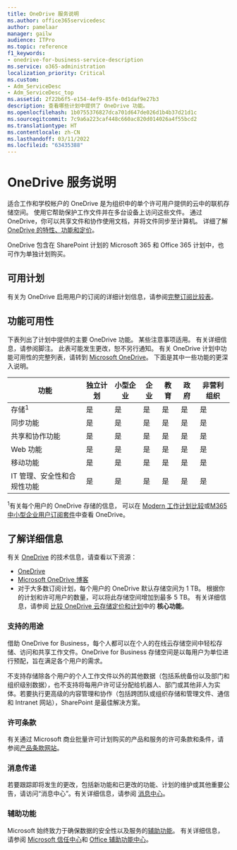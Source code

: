 ```yaml
---
title: OneDrive 服务说明
ms.author: office365servicedesc
author: pamelaar
manager: gailw
audience: ITPro
ms.topic: reference
f1_keywords:
- onedrive-for-business-service-description
ms.service: o365-administration
localization_priority: Critical
ms.custom:
- Adm_ServiceDesc
- Adm_ServiceDesc_top
ms.assetid: 2f22b6f5-e154-4ef9-85fe-0d1daf9e27b3
description: 查看哪些计划中提供了 OneDrive 功能。
ms.openlocfilehash: 1b0755376827dca701d647de026d1b4b37d21d1c
ms.sourcegitcommit: 7c9a6a223caf448c660ac820d014026a4f55bcd2
ms.translationtype: HT
ms.contentlocale: zh-CN
ms.lasthandoff: 03/11/2022
ms.locfileid: "63435388"
---
```

# <a name="onedrive-service-description"></a>OneDrive 服务说明

适合工作和学校帐户的 OneDrive 是为组织中的单个许可用户提供的云中的联机存储空间。 使用它帮助保护工作文件并在多台设备上访问这些文件。 通过 OneDrive，你可以共享文件和协作使用文档，并将文件同步至计算机。 详细了解 [OneDrive 的特性、功能和定价](https://www.microsoft.com/microsoft-365/onedrive/onedrive-for-business)。

OneDrive 包含在 SharePoint 计划的 Microsoft 365 和 Office 365 计划中，也可作为单独计划购买。

## <a name="available-plans"></a>可用计划

有关为 OneDrive 启用用户的订阅的详细计划信息，请参阅[完整订阅比较表](https://go.microsoft.com/fwlink/?linkid=2139145)。

## <a name="feature-availability"></a>功能可用性

下表列出了计划中提供的主要 OneDrive 功能。 某些注意事项适用。 有关详细信息，请参阅脚注。 此表可能发生更改，恕不另行通知。 有关 OneDrive 计划中功能可用性的完整列表，请转到 [Microsoft OneDrive](https://www.microsoft.com/microsoft-365/onedrive/onedrive-for-business)。 下面是其中一些功能的更深入说明。

| 功能 | 独立计划 | 小型企业 | 企业 | 教育 | 政府 | 非营利组织  |
|---------|-------------------|----------------|------------|-----------|------------|-------------|
| 存储<sup>1</sup> | 是 | 是 | 是 | 是 | 是 | 是 |
| 同步功能 | 是 | 是 | 是 | 是 | 是 | 是 |
| 共享和协作功能 | 是 | 是 | 是 | 是 | 是 | 是 |
| Web 功能 | 是 | 是 | 是 | 是 | 是 | 是 |
| 移动功能 | 是 | 是 | 是 | 是 | 是 | 是 |
| IT 管理、安全性和合规性功能 | 是 | 是 | 是 | 是 | 是 | 是 |

<sup>1</sup>有关每个用户的 OneDrive 存储的信息， 可以在 [Modern 工作计划比较](https://go.microsoft.com/fwlink/?linkid=2139145)或[M365 中小型企业用户订阅套件](https://query.prod.cms.rt.microsoft.com/cms/api/am/binary/RWR6bM)中查看 OneDrive。

## <a name="learn-more"></a>了解详细信息

有关 [OneDrive](https://www.microsoft.com/microsoft-365/onedrive/onedrive-for-business) 的技术信息，请查看以下资源：

- [OneDrive](/onedrive/onedrive)
- [Microsoft OneDrive 博客](https://techcommunity.microsoft.com/t5/microsoft-onedrive-blog/bg-p/OneDriveBlog)
- 对于大多数订阅计划，每个用户的 OneDrive 默认存储空间为 1 TB。 根据你的计划和许可用户的数量，可以将此存储空间增加到最多 5 TB。 有关详细信息，请参阅 [比较 OneDrive 云存储定价和计划](https://www.microsoft.com/microsoft-365/onedrive/compare-onedrive-plans?activetab=tab:primaryr2)中的 **核心功能**。

### <a name="supported-uses"></a>支持的用途

借助 OneDrive for Business，每个人都可以在个人的在线云存储空间中轻松存储、访问和共享工作文件。OneDrive for Business 存储空间是以每用户为单位进行预配，旨在满足各个用户的需求。

不支持存储除各个用户的个人工作文件以外的其他数据（包括系统备份以及部门和组织级别数据），也不支持将每用户许可证分配给机器人、部门或其他非人为实体。若要执行更高级的内容管理和协作（包括跨团队或组织存储和管理文件、通信和 Intranet 网站），SharePoint 是最佳解决方案。

### <a name="licensing-terms"></a>许可条款

有关通过 Microsoft 商业批量许可计划购买的产品和服务的许可条款和条件，请参阅[产品条款网站](https://www.microsoft.com/licensing/terms/)。

### <a name="messaging"></a>消息传递

若要跟踪即将发生的更改，包括新功能和已更改的功能、计划的维护或其他重要公告，请访问“消息中心”。有关详细信息，请参阅 [消息中心](/microsoft-365/admin/manage/message-center)。

### <a name="accessibility"></a>辅助功能

Microsoft 始终致力于确保数据的安全性以及服务的[辅助功能](https://www.microsoft.com/trust-center/compliance/accessibility)。 有关详细信息，请参阅 [Microsoft 信任中心](https://www.microsoft.com/trust-center)和 [Office 辅助功能中心](https://support.microsoft.com/office/office-accessibility-center-resources-for-people-with-disabilities-ecab0fcf-d143-4fe8-a2ff-6cd596bddc6d)。
